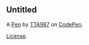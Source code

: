 Untitled
--------


A [Pen](https://codepen.io/TTA987/pen/gbYxMJp) by [TTA987](https://codepen.io/TTA987) on [CodePen](https://codepen.io).

[License](https://codepen.io/license/pen/gbYxMJp).